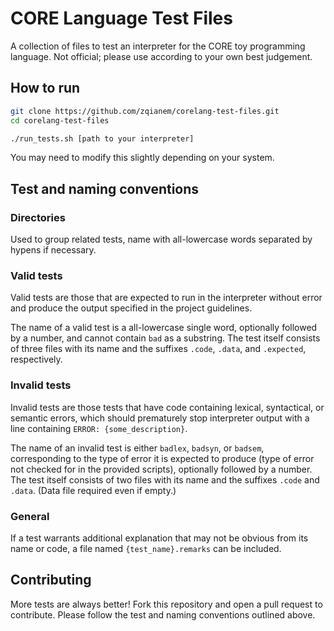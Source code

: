 # CORE Language Test Files

A collection of files to test an interpreter for the CORE toy programming
language. Not official; please use according to your own best judgement.


## How to run

```sh
git clone https://github.com/zqianem/corelang-test-files.git 
cd corelang-test-files

./run_tests.sh [path to your interpreter]
```

You may need to modify this slightly depending on your system.


## Test and naming conventions

### Directories

Used to group related tests, name with all-lowercase words separated by hypens
if necessary.

### Valid tests

Valid tests are those that are expected to run in the interpreter without error
and produce the output specified in the project guidelines.

The name of a valid test is a all-lowercase single word, optionally followed by
a number, and cannot contain `bad` as a substring. The test itself consists of
three files with its name and the suffixes `.code`, `.data`, and `.expected`,
respectively.  

###  Invalid tests

Invalid tests are those tests that have code containing lexical, syntactical, or
semantic errors, which should prematurely stop interpreter output with a line
containing `ERROR: {some_description}`.

The name of an invalid test is either `badlex`, `badsyn`, or `badsem`,
corresponding to the type of error it is expected to produce (type of error not
checked for in the provided scripts), optionally followed by a number. The test
itself consists of two files with its name and the suffixes `.code` and `.data`.
(Data file required even if empty.)

### General

If a test warrants additional explanation that may not be obvious from its name
or code, a file named `{test_name}.remarks` can be included.


## Contributing

More tests are always better! Fork this repository and open a pull request to
contribute. Please follow the test and naming conventions outlined above.
